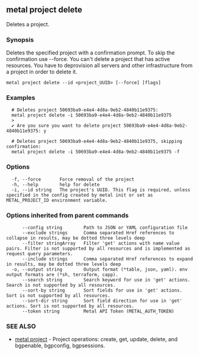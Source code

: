 ## metal project delete

Deletes a project.

### Synopsis

Deletes the specified project with a confirmation prompt. To skip the confirmation use --force. You can't delete a project that has active resources. You have to deprovision all servers and other infrastructure from a project in order to delete it.

```
metal project delete --id <project_UUID> [--force] [flags]
```

### Examples

```
  # Deletes project 50693ba9-e4e4-4d8a-9eb2-4840b11e9375:
  metal project delete -i 50693ba9-e4e4-4d8a-9eb2-4840b11e9375
  >
  ✔ Are you sure you want to delete project 50693ba9-e4e4-4d8a-9eb2-4840b11e9375: y
  
  # Deletes project 50693ba9-e4e4-4d8a-9eb2-4840b11e9375, skipping confirmation:
  metal project delete -i 50693ba9-e4e4-4d8a-9eb2-4840b11e9375 -f
```

### Options

```
  -f, --force       Force removal of the project
  -h, --help        help for delete
  -i, --id string   The project's UUID. This flag is required, unless specified in the config created by metal init or set as METAL_PROJECT_ID environment variable.
```

### Options inherited from parent commands

```
      --config string        Path to JSON or YAML configuration file
      --exclude strings      Comma separated Href references to collapse in results, may be dotted three levels deep
      --filter stringArray   Filter 'get' actions with name value pairs. Filter is not supported by all resources and is implemented as request query parameters.
      --include strings      Comma separated Href references to expand in results, may be dotted three levels deep
  -o, --output string        Output format (*table, json, yaml). env output formats are (*sh, terraform, capp).
      --search string        Search keyword for use in 'get' actions. Search is not supported by all resources.
      --sort-by string       Sort fields for use in 'get' actions. Sort is not supported by all resources.
      --sort-dir string      Sort field direction for use in 'get' actions. Sort is not supported by all resources.
      --token string         Metal API Token (METAL_AUTH_TOKEN)
```

### SEE ALSO

* [metal project](metal_project.md)	 - Project operations: create, get, update, delete, and bgpenable, bgpconfig, bgpsessions.


